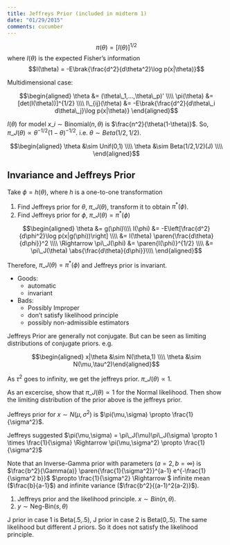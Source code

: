 ```yaml
---
title: Jeffreys Prior (included in midterm 1)
date: "01/29/2015"
comments: cucumber
---
```


$$\pi(\theta) = [I(\theta)]^{1/2}$$ where $I(\theta)$ is the expected
Fisher’s information
$$I(\theta) = -E\brak{\frac{d^2}{d\theta^2}\log p(x|\theta)}$$

Multidimensional case:

$$\begin{aligned}
  \theta &= (\theta\_1,...,\theta\_p)' \\\\
  \pi(\theta) &= [det(I(\theta))]^{1/2} \\\\
  I\_{ij}(\theta) &= -E\brak{\frac{d^2}{d\theta\_i d\theta\_j}\log p(x|\theta)}
\end{aligned}$$

$I(\theta)$ for model $x\_i \sim \text{Binomial}(n,\theta)$ is
$\frac{n^2}{\theta(1-\theta)}$. So,
$\pi\_J(\theta) \propto \theta^{-1/2}(1-\theta)^{-1/2}$. i.e.
$\theta \sim Beta(1/2,1/2)$.

$$\begin{aligned}
  \theta &\sim Unif(0,1) \\\\
  \theta &\sim Beta(1/2,1/2)(J) \\\\
\end{aligned}$$

Invariance and Jeffreys Prior
-----------------------------

Take $\phi = h(\theta)$, where $h$ is a one-to-one transformation

1. Find Jeffreys prior for $\theta$, $\pi\_J(\theta)$, transform it to
obtain $\pi^*(\phi)$.
2. Find Jeffreys prior for $\phi$, $\pi\_J(\theta) = \pi^*(\phi)$

$$\begin{aligned}
  \theta &= g(\phi)\\\\
  I(\phi) &= -E\left[\frac{d^2}{d\phi^2}\log p(x|g(\phi))\right] \\\\
          &= I(\theta) \paren{\frac{d\theta}{d\phi}}^2
  \\\\
  \Rightarrow \pi\_J(\phi) &= \paren{I(\phi)}^{1/2} \\\\
                          &= \pi\_J(\theta) \abs{\frac{d\theta}{d\phi}}\\\\
\end{aligned}$$

Therefore, $\pi\_J(\theta)=\pi^*(\phi)$ and Jeffreys prior is invariant.

- Goods: 
  - automatic
  - invariant
- Bads: 
  - Possibly Improper 
  - don’t satisfy likelihood principle 
  - possibly non-admissible estimators

Jeffreys Prior are generally not conjugate. But can be seen as limiting
distributions of conjugate priors. e.g.

$$\begin{aligned}
  x|\theta &\sim N(\theta,1) \\\\
  \theta &\sim N(\mu,\tau^2)\end{aligned}$$

As $\tau^2$ goes to infinity, we get the jeffreys prior.
$\pi\_J(\theta) \propto 1$.

As an excercise, show that $\pi\_J(\theta) \propto 1$ for the Normal
likelihood. Then show the limiting distribution of the prior above is
the jeffreys prior.

Jeffreys prior for $x \sim N(\mu,\sigma^2)$ is
$\pi(\mu,\sigma) \propto \frac{1}{\sigma^2}$.

Jeffreys suggested
$\pi(\mu,\sigma) = \pi\_J(\mu)\pi\_J(\sigma) \propto 1 \times \frac{1}{\sigma} \Rightarrow \pi(\mu,\sigma^2) \propto \frac{1}{\sigma^2}$

Note that an Inverse-Gamma prior with parameters $(a=2,b=\infty)$ is $\frac{b^2}{\Gamma(a)} \paren{\frac{1}{\sigma^2}}^{a-1} e^{-\frac{1}{\sigma^2 b}}$
$\propto \frac{1}{\sigma^2} \Rightarrow $ infinite mean ($\frac{b}{a-1}$) and infinite variance ($\frac{b^2}{(a-1)^2(a-2)}$).

1. Jeffreys prior and the likelihood principle. $x \sim Bin(n,\theta)$.
2. $y \sim \text{Neg-Bin}(s,\theta)$

J prior in case 1 is Beta(.5,.5), J prior in case 2 is Beta(0,.5).
The same likelihood but different J priors. So it does not satisfy the
likelihood principle.

